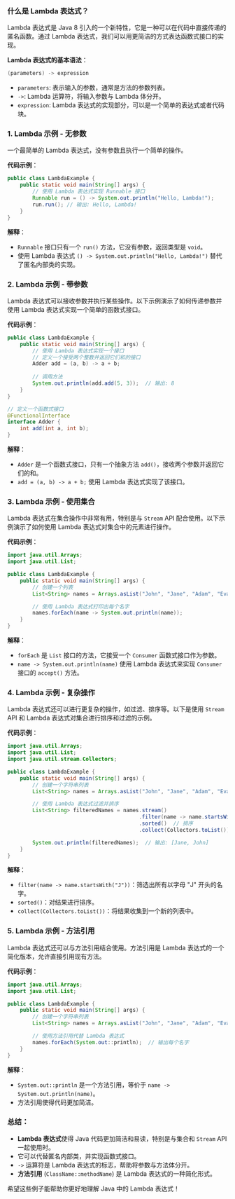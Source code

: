 ### 什么是 Lambda 表达式？

Lambda 表达式是 Java 8 引入的一个新特性，它是一种可以在代码中直接传递的匿名函数。通过 Lambda 表达式，我们可以用更简洁的方式表达函数式接口的实现。

**Lambda 表达式的基本语法**：
```java
(parameters) -> expression
```
- `parameters`: 表示输入的参数，通常是方法的参数列表。
- `->`:  Lambda 运算符，将输入参数与 Lambda 体分开。
- `expression`: Lambda 表达式的实现部分，可以是一个简单的表达式或者代码块。

### 1. **Lambda 示例 - 无参数**

一个最简单的 Lambda 表达式，没有参数且执行一个简单的操作。

**代码示例**：
```java
public class LambdaExample {
    public static void main(String[] args) {
        // 使用 Lambda 表达式实现 Runnable 接口
        Runnable run = () -> System.out.println("Hello, Lambda!");
        run.run(); // 输出: Hello, Lambda!
    }
}
```
**解释**：
- `Runnable` 接口只有一个 `run()` 方法，它没有参数，返回类型是 `void`。
- 使用 Lambda 表达式 `() -> System.out.println("Hello, Lambda!")` 替代了匿名内部类的实现。

### 2. **Lambda 示例 - 带参数**

Lambda 表达式可以接收参数并执行某些操作。以下示例演示了如何传递参数并使用 Lambda 表达式实现一个简单的函数式接口。

**代码示例**：
```java
public class LambdaExample {
    public static void main(String[] args) {
        // 使用 Lambda 表达式实现一个接口
        // 定义一个接受两个整数并返回它们和的接口
        Adder add = (a, b) -> a + b;
        
        // 调用方法
        System.out.println(add.add(5, 3));  // 输出: 8
    }
}

// 定义一个函数式接口
@FunctionalInterface
interface Adder {
    int add(int a, int b);
}
```
**解释**：
- `Adder` 是一个函数式接口，只有一个抽象方法 `add()`，接收两个参数并返回它们的和。
- `add = (a, b) -> a + b;` 使用 Lambda 表达式实现了该接口。

### 3. **Lambda 示例 - 使用集合**

Lambda 表达式在集合操作中非常有用，特别是与 `Stream` API 配合使用。以下示例演示了如何使用 Lambda 表达式对集合中的元素进行操作。

**代码示例**：
```java
import java.util.Arrays;
import java.util.List;

public class LambdaExample {
    public static void main(String[] args) {
        // 创建一个列表
        List<String> names = Arrays.asList("John", "Jane", "Adam", "Eva");

        // 使用 Lambda 表达式打印出每个名字
        names.forEach(name -> System.out.println(name));
    }
}
```
**解释**：
- `forEach` 是 `List` 接口的方法，它接受一个 `Consumer` 函数式接口作为参数。
- `name -> System.out.println(name)` 使用 Lambda 表达式来实现 `Consumer` 接口的 `accept()` 方法。

### 4. **Lambda 示例 - 复杂操作**

Lambda 表达式还可以进行更复杂的操作，如过滤、排序等。以下是使用 `Stream` API 和 Lambda 表达式对集合进行排序和过滤的示例。

**代码示例**：
```java
import java.util.Arrays;
import java.util.List;
import java.util.stream.Collectors;

public class LambdaExample {
    public static void main(String[] args) {
        // 创建一个字符串列表
        List<String> names = Arrays.asList("John", "Jane", "Adam", "Eva");

        // 使用 Lambda 表达式过滤并排序
        List<String> filteredNames = names.stream()
                                          .filter(name -> name.startsWith("J"))  // 过滤以 "J" 开头的名字
                                          .sorted()  // 排序
                                          .collect(Collectors.toList());  // 收集成新的列表

        System.out.println(filteredNames);  // 输出: [Jane, John]
    }
}
```
**解释**：
- `filter(name -> name.startsWith("J"))`：筛选出所有以字母 "J" 开头的名字。
- `sorted()`：对结果进行排序。
- `collect(Collectors.toList())`：将结果收集到一个新的列表中。

### 5. **Lambda 示例 - 方法引用**

Lambda 表达式还可以与方法引用结合使用。方法引用是 Lambda 表达式的一个简化版本，允许直接引用现有方法。

**代码示例**：
```java
import java.util.Arrays;
import java.util.List;

public class LambdaExample {
    public static void main(String[] args) {
        // 创建一个字符串列表
        List<String> names = Arrays.asList("John", "Jane", "Adam", "Eva");

        // 使用方法引用代替 Lambda 表达式
        names.forEach(System.out::println);  // 输出每个名字
    }
}
```
**解释**：
- `System.out::println` 是一个方法引用，等价于 `name -> System.out.println(name)`。
- 方法引用使得代码更加简洁。

### 总结：

- **Lambda 表达式**使得 Java 代码更加简洁和易读，特别是与集合和 `Stream` API 一起使用时。
- 它可以代替匿名内部类，并实现函数式接口。
- `->` 运算符是 Lambda 表达式的标志，帮助将参数与方法体分开。
- **方法引用** (`ClassName::methodName`) 是 Lambda 表达式的一种简化形式。

希望这些例子能帮助你更好地理解 Java 中的 Lambda 表达式！